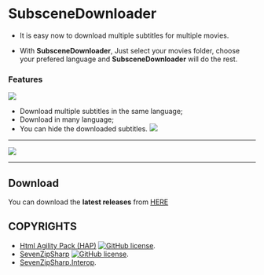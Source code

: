 # SubsceneDownloader
- It is easy now to download multiple subtitles for multiple movies.

- With **SubsceneDownloader**, Just select your movies folder, choose your prefered language  and **SubsceneDownloader** will do the rest.

### Features
![](https://pandao.github.io/editor.md/images/logos/editormd-logo-180x180.png)

- Download multiple subtitles in the same language;
- Download in many language;
- You can hide the downloaded subtitles.
![](https://pandao.github.io/editor.md/images/logos/editormd-logo-180x180.png)
- --
![](https://pandao.github.io/editor.md/images/logos/editormd-logo-180x180.png)
- --
## Download

You can download the **latest releases** from [HERE](https://github.com/DrAliRagab/Movies-Icon-Changer/releases) 


## COPYRIGHTS

- [Html Agility Pack (HAP)](https://github.com/zzzprojects/html-agility-pack "Html Agility Pack (HAP)") [![GitHub license](https://img.shields.io/github/license/mashape/apistatus.svg)](https://github.com/zzzprojects/html-agility-pack/blob/master/LICENSE).
- [SevenZipSharp](https://github.com/tomap/SevenZipSharp "SevenZipSharp") [![GitHub license](https://img.shields.io/aur/license/yaourt.svg)](https://github.com/tomap/SevenZipSharp/blob/master/license).
- [SevenZipSharp.Interop](https://github.com/luuksommers/SevenZipSharp.Interop/ "SevenZipSharp.Interop").

